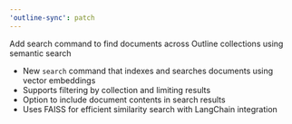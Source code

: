 ```yaml
---
'outline-sync': patch
---
```


Add search command to find documents across Outline collections using semantic search

- New `search` command that indexes and searches documents using vector embeddings
- Supports filtering by collection and limiting results
- Option to include document contents in search results
- Uses FAISS for efficient similarity search with LangChain integration
